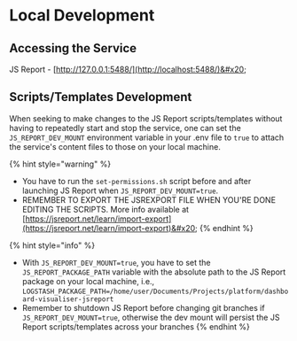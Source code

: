 # Local Development

## Accessing the Service

JS Report - [http://127.0.0.1:5488/](http://localhost:5488/)&#x20;

## Scripts/Templates Development

When seeking to make changes to the JS Report scripts/templates without having to repeatedly start and stop the service, one can set the `JS_REPORT_DEV_MOUNT` environment variable in your .env file to `true` to attach the service's content files to those on your local machine.

{% hint style="warning" %}
* You have to run the `set-permissions.sh` script before and after launching JS Report when `JS_REPORT_DEV_MOUNT=true`.
* REMEMBER TO EXPORT THE JSREXPORT FILE WHEN YOU'RE DONE EDITING THE SCRIPTS. More info available at [https://jsreport.net/learn/import-export](https://jsreport.net/learn/import-export)&#x20;
{% endhint %}

{% hint style="info" %}
* With `JS_REPORT_DEV_MOUNT=true`, you have to set the `JS_REPORT_PACKAGE_PATH` variable with the absolute path to the JS Report package on your local machine, i.e., `LOGSTASH_PACKAGE_PATH=/home/user/Documents/Projects/platform/dashboard-visualiser-jsreport`
* Remember to shutdown JS Report before changing git branches if `JS_REPORT_DEV_MOUNT=true`, otherwise the dev mount will persist the JS Report scripts/templates across your branches
{% endhint %}
